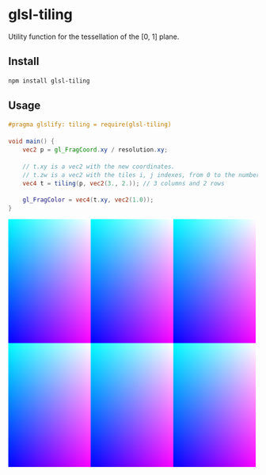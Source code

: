 # glsl-tiling

Utility function for the tessellation of the [0, 1] plane.

## Install

```sh
npm install glsl-tiling
```

## Usage

```glsl
#pragma glslify: tiling = require(glsl-tiling)

void main() {
	vec2 p = gl_FragCoord.xy / resolution.xy;

	// t.xy is a vec2 with the new coordinates.
	// t.zw is a vec2 with the tiles i, j indexes, from 0 to the number of columns(rows) - 1.
	vec4 t = tiling(p, vec2(3., 2.)); // 3 columns and 2 rows

	gl_FragColor = vec4(t.xy, vec2(1.0));
}
```

<img width="500px" src="./image.png">
